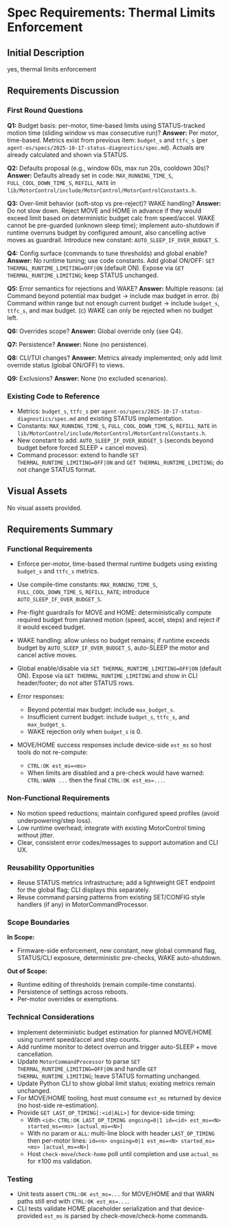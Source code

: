 # Spec Requirements: Thermal Limits Enforcement

## Initial Description
yes, thermal limits enforcement

## Requirements Discussion

### First Round Questions

**Q1:** Budget basis: per-motor, time-based limits using STATUS-tracked motion time (sliding window vs max consecutive run)?
**Answer:** Per motor, time-based. Metrics exist from previous item: `budget_s` and `ttfc_s` (per `agent-os/specs/2025-10-17-status-diagnostics/spec.md`). Actuals are already calculated and shown via STATUS.

**Q2:** Defaults proposal (e.g., window 60s, max run 20s, cooldown 30s)?
**Answer:** Defaults already set in code: `MAX_RUNNING_TIME_S`, `FULL_COOL_DOWN_TIME_S`, `REFILL_RATE` in `lib/MotorControl/include/MotorControl/MotorControlConstants.h`.

**Q3:** Over-limit behavior (soft-stop vs pre-reject)? WAKE handling?
**Answer:** Do not slow down. Reject MOVE and HOME in advance if they would exceed limit based on deterministic budget calc from speed/accel. WAKE cannot be pre-guarded (unknown sleep time); implement auto-shutdown if runtime overruns budget by configured amount, also cancelling active moves as guardrail. Introduce new constant: `AUTO_SLEEP_IF_OVER_BUDGET_S`.

**Q4:** Config surface (commands to tune thresholds) and global enable?
**Answer:** No runtime tuning; use code constants. Add global ON/OFF: `SET THERMAL_RUNTIME_LIMITING=OFF|ON` (default ON). Expose via `GET THERMAL_RUNTIME_LIMITING`; keep STATUS unchanged.

**Q5:** Error semantics for rejections and WAKE?
**Answer:** Multiple reasons: (a) Command beyond potential max budget → include max budget in error. (b) Command within range but not enough current budget → include `budget_s`, `ttfc_s`, and max budget. (c) WAKE can only be rejected when no budget left.

**Q6:** Overrides scope?
**Answer:** Global override only (see Q4).

**Q7:** Persistence?
**Answer:** None (no persistence).

**Q8:** CLI/TUI changes?
**Answer:** Metrics already implemented; only add limit override status (global ON/OFF) to views.

**Q9:** Exclusions?
**Answer:** None (no excluded scenarios).

### Existing Code to Reference
- Metrics: `budget_s`, `ttfc_s` per `agent-os/specs/2025-10-17-status-diagnostics/spec.md` and existing STATUS implementation.
- Constants: `MAX_RUNNING_TIME_S`, `FULL_COOL_DOWN_TIME_S`, `REFILL_RATE` in `lib/MotorControl/include/MotorControl/MotorControlConstants.h`.
- New constant to add: `AUTO_SLEEP_IF_OVER_BUDGET_S` (seconds beyond budget before forced SLEEP + cancel moves).
- Command processor: extend to handle `SET THERMAL_RUNTIME_LIMITING=OFF|ON` and `GET THERMAL_RUNTIME_LIMITING`; do not change STATUS format.

## Visual Assets

No visual assets provided.

## Requirements Summary

### Functional Requirements
- Enforce per-motor, time-based thermal runtime budgets using existing `budget_s` and `ttfc_s` metrics.
- Use compile-time constants: `MAX_RUNNING_TIME_S`, `FULL_COOL_DOWN_TIME_S`, `REFILL_RATE`; introduce `AUTO_SLEEP_IF_OVER_BUDGET_S`.
- Pre-flight guardrails for MOVE and HOME: deterministically compute required budget from planned motion (speed, accel, steps) and reject if it would exceed budget.
- WAKE handling: allow unless no budget remains; if runtime exceeds budget by `AUTO_SLEEP_IF_OVER_BUDGET_S`, auto-SLEEP the motor and cancel active moves.
- Global enable/disable via `SET THERMAL_RUNTIME_LIMITING=OFF|ON` (default ON). Expose via `GET THERMAL_RUNTIME_LIMITING` and show in CLI header/footer; do not alter STATUS rows.
- Error responses:
  - Beyond potential max budget: include `max_budget_s`.
  - Insufficient current budget: include `budget_s`, `ttfc_s`, and `max_budget_s`.
  - WAKE rejection only when `budget_s` is 0.

- MOVE/HOME success responses include device-side `est_ms` so host tools do not re-compute:
  - `CTRL:OK est_ms=<ms>`
  - When limits are disabled and a pre-check would have warned: `CTRL:WARN ...` then the final `CTRL:OK est_ms=...`.

### Non-Functional Requirements
- No motion speed reductions; maintain configured speed profiles (avoid underpowering/step loss).
- Low runtime overhead; integrate with existing MotorControl timing without jitter.
- Clear, consistent error codes/messages to support automation and CLI UX.

### Reusability Opportunities
- Reuse STATUS metrics infrastructure; add a lightweight GET endpoint for the global flag; CLI displays this separately.
- Reuse command parsing patterns from existing SET/CONFIG style handlers (if any) in MotorCommandProcessor.

### Scope Boundaries
**In Scope:**
- Firmware-side enforcement, new constant, new global command flag, STATUS/CLI exposure, deterministic pre-checks, WAKE auto-shutdown.

**Out of Scope:**
- Runtime editing of thresholds (remain compile-time constants).
- Persistence of settings across reboots.
- Per-motor overrides or exemptions.

### Technical Considerations
- Implement deterministic budget estimation for planned MOVE/HOME using current speed/accel and step counts.
- Add runtime monitor to detect overrun and trigger auto-SLEEP + move cancellation.
- Update `MotorCommandProcessor` to parse `SET THERMAL_RUNTIME_LIMITING=OFF|ON` and handle `GET THERMAL_RUNTIME_LIMITING`; leave STATUS formatting unchanged.
- Update Python CLI to show global limit status; existing metrics remain unchanged.
- For MOVE/HOME tooling, host must consume `est_ms` returned by device (no host-side re-estimation).
 - Provide `GET LAST_OP_TIMING[:<id|ALL>]` for device-side timing:
   - With `<id>`: `CTRL:OK LAST_OP_TIMING ongoing=0|1 id=<id> est_ms=<N> started_ms=<ms> [actual_ms=<N>]`
   - With no param or `ALL`: multi-line block with header `LAST_OP_TIMING` then per-motor lines: `id=<n> ongoing=0|1 est_ms=<N> started_ms=<ms> [actual_ms=<N>]`
   - Host `check-move`/`check-home` poll until completion and use `actual_ms` for ±100 ms validation.

### Testing
- Unit tests assert `CTRL:OK est_ms=...` for MOVE/HOME and that WARN paths still end with `CTRL:OK est_ms=...`.
- CLI tests validate HOME placeholder serialization and that device-provided `est_ms` is parsed by check-move/check-home commands.
